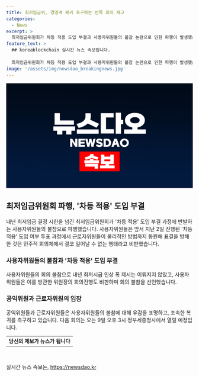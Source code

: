 ```yaml
---
title: 최저임금위, 경영계 복귀 촉구하는 반쪽 회의 재고
categories:
  - News
excerpt: >
  최저임금위원회가 차등 적용 도입 부결과 사용자위원들의 불참 논란으로 인한 파행이 발생했습니다. 오늘 열린 전원회의에서 사용자위원들이 불참하여 내년 최저시급 인상 폭 제시가 이뤄지지 않았습니다. 사용자위원들은 근로자위원들의 행태와 위원장의 회의진행을 비판하며 불참을 선언했고, 공익위원들과 근로자위원들은 이에 대해 유감을 표명하고 복귀를 촉구했습니다. 다음 회의는 9일 오후 3시에 열릴 예정입니다.
feature_text: >
  ## koreablockchain 실시간 뉴스 속보입니다.

  최저임금위원회가 차등 적용 도입 부결과 사용자위원들의 불참 논란으로 인한 파행이 발생했습니다. 오늘 열린 전원회의에서 사용자위원들이 불참하여 내년 최저시급 인상 폭 제시가 이뤄지지 않았습니다. 사용자위원들은 근로자위원들의 행태와 위원장의 회의진행을 비판하며 불참을 선언했고, 공익위원들과 근로자위원들은 이에 대해 유감을 표명하고 복귀를 촉구했습니다. 다음 회의는 9일 오후 3시에 열릴 예정입니다.
image: '/assets/img/newsdao_breakingnews.jpg'
---
```


<p><img src="/assets/img/newsdao_breakingnews.jpg" alt="koreablockchain 속보" /></p>

<h2 data-ke-size="size26">최저임금위원회 파행, '차등 적용' 도입 부결</h2>

<p data-ke-size="size16">내년 최저임금 결정 시한을 넘긴 최저임금위원회가 '차등 적용' 도입 부결 과정에 반발하는 사용자위원들의 불참으로 파행했습니다. 사용자위원들은 앞서 지난 2일 진행된 '차등 적용' 도입 여부 투표 과정에서 근로자위원들이 물리적인 방법까지 동원해 표결을 방해한 것은 민주적 회의체에서 결코 일어날 수 없는 행태라고 비판했습니다.</p>

<h3>사용자위원들의 불참과 '차등 적용' 도입 부결</h3>

<p data-ke-size="size16">사용자위원들의 회의 불참으로 내년 최저시급 인상 폭 제시는 이뤄지지 않았고, 사용자위원들은 이를 방관한 위원장의 회의진행도 비판하며 회의 불참을 선언했습니다.</p>

<h3>공익위원과 근로자위원의 입장</h3>

<p data-ke-size="size16">공익위원들과 근로자위원들은 사용자위원들의 불참에 대해 유감을 표명하고, 조속한 복귀를 촉구하고 있습니다. 다음 회의는 오는 9일 오후 3시 정부세종청사에서 열릴 예정입니다.</p>

<table>
    <tbody>
        <tr>
            <td style="text-align: center; height: 17px;"><b>당신의 제보가 뉴스가 됩니다</b></td>
        </tr>
    </tbody>
</table>

<p data-ke-size="size16">&nbsp;</p>
실시간 뉴스 속보는, <a href="https://newsdao.kr" rel="dofollow">https://newsdao.kr</a>


